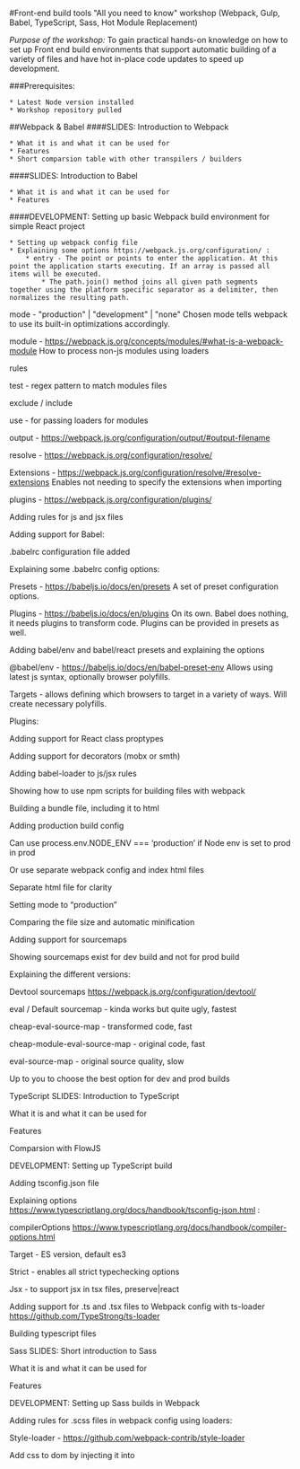 #Front-end build tools "All you need to know" workshop (Webpack, Gulp, Babel, TypeScript, Sass, Hot Module Replacement)

*Purpose of the workshop:*
To gain practical hands-on knowledge on how to set up Front end build environments that support automatic building of a variety of files and have hot in-place code updates to speed up development.

###Prerequisites:

	* Latest Node version installed
	* Workshop repository pulled


##Webpack & Babel
####SLIDES: Introduction to Webpack

	* What it is and what it can be used for
	* Features
	* Short comparsion table with other transpilers / builders

####SLIDES: Introduction to Babel

	* What it is and what it can be used for
	* Features

####DEVELOPMENT: Setting up basic Webpack build environment for simple React project

	* Setting up webpack config file
	* Explaining some options https://webpack.js.org/configuration/ :
		* entry - The point or points to enter the application. At this point the application starts executing. If an array is passed all items will be executed.
			* The path.join() method joins all given path segments together using the platform specific separator as a delimiter, then normalizes the resulting path.

mode - "production" | "development" | "none" 
    Chosen mode tells webpack to use its built-in optimizations accordingly.

module  - https://webpack.js.org/concepts/modules/#what-is-a-webpack-module 
    How to process non-js modules using loaders

rules

test - regex pattern to match modules files

exclude / include

use - for passing loaders for modules

output - https://webpack.js.org/configuration/output/#output-filename

resolve  - https://webpack.js.org/configuration/resolve/

Extensions - https://webpack.js.org/configuration/resolve/#resolve-extensions 
Enables not needing to specify the extensions when importing

plugins - https://webpack.js.org/configuration/plugins/

Adding rules for js and jsx files

Adding support for Babel:

.babelrc configuration file added

Explaining some .babelrc config options:

Presets - https://babeljs.io/docs/en/presets 
A set of preset configuration options.

Plugins - https://babeljs.io/docs/en/plugins 
On its own. Babel does nothing, it needs plugins to transform code. Plugins    can be provided in presets as well.

Adding babel/env and babel/react presets and explaining the options

@babel/env - https://babeljs.io/docs/en/babel-preset-env 
Allows using latest js syntax, optionally browser polyfills.

Targets - allows defining which browsers to target in a variety of ways. 
Will create necessary polyfills.

Plugins:

Adding support for React class proptypes

Adding support for decorators (mobx or smth)

Adding babel-loader to js/jsx rules

Showing how to use npm scripts for building files with webpack

Building a bundle file, including it to html

Adding production build config

Can use process.env.NODE_ENV === ‘production’ if Node env is set to prod in prod

Or use separate webpack config and index html files

Separate html file for clarity

Setting mode to “production”

Comparing the file size and automatic minification

Adding support for sourcemaps

Showing sourcemaps exist for dev build and not for prod build

Explaining the different versions:

Devtool sourcemaps https://webpack.js.org/configuration/devtool/

eval / Default sourcemap - kinda works but quite ugly, fastest

cheap-eval-source-map - transformed code, fast

cheap-module-eval-source-map - original code, fast

eval-source-map - original source quality, slow

Up to you to choose the best option for dev and prod builds

TypeScript
SLIDES: Introduction to TypeScript

What it is and what it can be used for

Features

Comparsion with FlowJS

DEVELOPMENT: Setting up TypeScript build

Adding tsconfig.json file

Explaining options https://www.typescriptlang.org/docs/handbook/tsconfig-json.html :

compilerOptions https://www.typescriptlang.org/docs/handbook/compiler-options.html

Target - ES version, default es3

Strict - enables all strict typechecking options

Jsx - to support jsx in tsx files, preserve|react

Adding support for .ts and .tsx files to Webpack config with ts-loader
https://github.com/TypeStrong/ts-loader

Building typescript files

Sass
SLIDES: Short introduction to Sass

What it is and what it can be used for

Features

DEVELOPMENT: Setting up Sass builds in Webpack

Adding rules for .scss files in webpack config using loaders:

Style-loader - https://github.com/webpack-contrib/style-loader

Add css to dom by injecting it into <style> tag in head

Good mainly for dev but can also be used in prod, depends on need

Css-loader  - https://github.com/webpack-contrib/css-loader

Necessary for understating css

translates CSS into CommonJS

Sass-loader - https://github.com/webpack-contrib/sass-loader

compiles Sass to CSS, using Node Sass by default

Options sourceMap: true for css-loader and sass-loader will display sourcemaps

Adding MiniCssExtractPlugin to prod build:

Creates a separate CSS file

Include the file to prod index.html  <link rel="stylesheet" type="text/css" href="build/styles.css" />

2 ways how to include Sass files into project:

Create a main .scss file that imports all others and import it into app.js

Import relevant .scss component file into relevant React component

Have to import globals.scss into each component file

Webpack Dev Server with Hot Module Replacement (HMR)
SLIDES: Introduction to HMR

What they are

How they can improve development speed

How it works

https://webpack.js.org/concepts/hot-module-replacement/

https://webpack.js.org/concepts/hot-module-replacement/#in-the-application

DEVELOPMENT: Setting up HMR

Starting simple http-server in order to be able to serve WDS assets

https://webpack.js.org/guides/hot-module-replacement/

Not to use in prod

Setting up Webpack dev server https://webpack.js.org/configuration/dev-server/

Adding server config in webpack.config.js

ContentBase - where served files sit

Enabling hot option

Adding header for CORS since http-server is running on 8080 port and WDS on 9000

Adding insertion config to app.js

Adding http://localhost:9000/bundle.dev.js to index.html

Demonstrating changes in js/ts files

Adding HMR support for .scss files
- already present since style-loader uses it under the hood
https://webpack.js.org/guides/hot-module-replacement/#hmr-with-stylesheets

Demonstrating that it works

Images with Webpack and ES6 import
DEVELOPMENT: Setting up images

Adding rule for images in webpack config

Showing how images should be imported in React modules

Demoing images with HMR updating automatically

Showing that this works for background images in Sass as well

Gulp
SLIDES: Introduction to Gulp

What it is and what it can be used for

Features

What is a Gulp task and how can it be run

What can Gulp tasks be used for (compiling, copying, resizing, running tests, linting, etc)

The syntax of a Gulp task

Not used that much anymore since Webpack can do most of the things

DEVELOPMENT: Setting up Gulp

Creating a gulpfile.js

Creating a task for copying image files in order to make bg images in sass work 

Bonus: Optimizing builds
DEVELOPMENT: optimizing

Webpack production build is already very well optimized:
https://webpack.js.org/configuration/optimization/

Most of the optimization flags are true if mode is set to production

Not using sourcemaps also decreases build size

Caching: adding hashes to file names to force re-cache

Adding [chunkhash] to prod bundle name and css file

Adding html-webpack-plugin plugin https://github.com/jantimon/html-webpack-plugin

Enables creating html files and support using templates

Create index lodash template file into which automatically are inserted JS and CSS files

Demo that changing code creates new bundle files with new hashes

Problem: previous bundle files are not removed:

Clean-webpack-plugin - https://github.com/johnagan/clean-webpack-plugin

Add the plugin with bundle path given as the first plugin, it will remove the folder before anything else happens

Optimizing images / using svg-s:

Base64 inlining using https://www.npmjs.com/package/url-loader

Replace file-loader with url-loader in webpack prod config

Limit - A Number specifying the maximum size of a file in bytes. If the file is greater than the limit, file-loader is used by default and all query parameters are passed to it.

Demo how two images are added to page, one is inlined and other is not

Demo that .scss background image uses encoded version as well if under limit

Demo that using .png as background image produces weebpack size warning but using svg doesn’t. Also styles.css is considerably smaller with svg-s.

Bonus: Separating vendor from custom
DEVELOPMENT: Caching chunks

Creating 3 separate js files https://webpack.js.org/guides/caching/

vendor.js - vendor packages that do not change very often but is the biggest file so it can be cached by the client

main.js - custom code that changes but is quite small

connect.js - tiny file that connects the previous 2

Add optimization section to webpack prod config

Demo that when changing JS or TS file, main.js is the only one updated

(For some reason styles.css are also generated if js files updated)

Bonus: ESlint, TSlint and SassLint
SLIDES: Introduction to linting

What are Eslint and Tslint

How they can reduce errors and bugs in code



DEVELOPMENT: Setting up linting

Adding .eslintrc and .eslintignore files

Talking about different parameters https://eslint.org/docs/user-guide/configuring :

Parser  - Babel-ESLint - A wrapper around the Babel parser that makes it compatible with ESLint.
For enabling babel parsing

Plugins

Import - https://www.npmjs.com/package/eslint-plugin-import
For es6 import/export syntax validation

React - https://www.npmjs.com/package/eslint-plugin-react
For react specific rules

Babel - https://github.com/babel/eslint-plugin-babel
Overwrites rules that might give false positives

Env  - An environment defines global variables that are predefined.
E.g “window”, “document”, “process” etc
https://eslint.org/docs/user-guide/configuring#specifying-environments

Extends - to extend already defined rule sets
https://eslint.org/docs/user-guide/configuring#extending-configuration-files

Rules https://eslint.org/docs/user-guide/configuring#configuring-rules 
Configuring with “off”, “warn”, “error”

Running npm run eslint to lint js and jsx files

Linting Typescript files

Adding tslint.json file

Can use Typescript specific rules https://palantir.github.io/tslint/rules/

Mentioning that many tslint rules have been removed due to the increased capabilites of TypeScript compiler

Running npm run tslint to lint .ts and .tsx files

Linting Sass files https://www.npmjs.com/package/sass-lint

Adding .sasslintrc file

Showing sample rules

Running sass-lint

Changing a rule to error and a rule to warning to demo how output changes

Creating global linting npm script

Stating that this linting script could run together with unit tests as a git pre-commit hook

